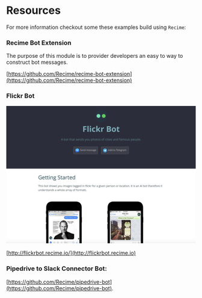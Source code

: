 # Resources

For more information checkout some these examples build using `Recime`:


### Recime Bot Extension

The purpose of this module is to provider developers an easy to way to construct bot messages.

[https://github.com/Recime/recime-bot-extension](https://github.com/Recime/recime-bot-extension)


### Flickr Bot

![](flickr-bot-example.png)

[http://flickrbot.recime.io/](http://flickrbot.recime.io)

### Pipedrive to Slack Connector Bot:
[https://github.com/Recime/pipedrive-bot](https://github.com/Recime/pipedrive-bot).



